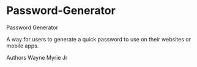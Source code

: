 # Password-Generator

Password Generator

A way for users to generate a quick password to use on their websites or mobile apps.

Authors
Wayne Myrie Jr
